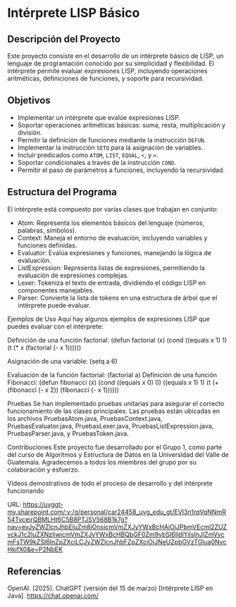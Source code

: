 # Intérprete LISP Básico

## Descripción del Proyecto
Este proyecto consiste en el desarrollo de un intérprete básico de LISP, un lenguaje de programación conocido por su simplicidad y flexibilidad. El intérprete permite evaluar expresiones LISP, incluyendo operaciones aritméticas, definiciones de funciones, y soporte para recursividad.

## Objetivos
- Implementar un intérprete que evalúe expresiones LISP.
- Soportar operaciones aritméticas básicas: suma, resta, multiplicación y división.
- Permitir la definición de funciones mediante la instrucción `DEFUN`.
- Implementar la instrucción `SETQ` para la asignación de variables.
- Incluir predicados como `ATOM`, `LIST`, `EQUAL`, `<`, y `>`.
- Soportar condicionales a través de la instrucción `COND`.
- Permitir el paso de parámetros a funciones, incluyendo la recursividad.

## Estructura del Programa
El intérprete está compuesto por varias clases que trabajan en conjunto:

- Atom: Representa los elementos básicos del lenguaje (números, palabras, símbolos).
- Context: Maneja el entorno de evaluación, incluyendo variables y funciones definidas.
- Evaluator: Evalúa expresiones y funciones, manejando la lógica de evaluación.
- ListExpression: Representa listas de expresiones, permitiendo la evaluación de expresiones complejas.
- Lexer: Tokeniza el texto de entrada, dividiendo el código LISP en componentes manejables.
- Parser: Convierte la lista de tokens en una estructura de árbol que el intérprete puede evaluar.

Ejemplos de Uso
Aquí hay algunos ejemplos de expresiones LISP que puedes evaluar con el intérprete:

Definición de una función factorial:
(defun factorial (x) (cond ((equals x 1) 1) (t (* x (factorial (- x 1))))))

Asignación de una variable:
(setq a 6)

Evaluación de la función factorial:
(factorial a)
Definición de una función Fibonacci:
(defun fibonacci (x) (cond ((equals x 0) 0) ((equals x 1) 1) (t (+ (fibonacci (- x 2)) (fibonacci (- x 1))))))

Pruebas
Se han implementado pruebas unitarias para asegurar el correcto funcionamiento de las clases principales. Las pruebas están ubicadas en los archivos PruebasAtom.java, PruebasContext.java, PruebasEvaluator.java, PruebasLexer.java, PruebasListExpression.java, PruebasParser.java, y PruebasToken.java.

Contribuciones
Este proyecto fue desarrollado por el Grupo 1, como parte del curso de Algoritmos y Estructura de Datos en la Universidad del Valle de Guatemala. Agradecemos a todos los miembros del grupo por su colaboración y esfuerzo.


Videos demostrativos de todo el proceso de desarrollo y del intérprete funcionando

URL: https://uvggt-my.sharepoint.com/:v:/g/personal/car24458_uvg_edu_gt/EVI3n1rqVqNNmR54TvceirQBMLHt6C5B8PTJSV568B1k7g?nav=eyJyZWZlcnJhbEluZm8iOnsicmVmZXJyYWxBcHAiOiJPbmVEcml2ZUZvckJ1c2luZXNzIiwicmVmZXJyYWxBcHBQbGF0Zm9ybSI6IldlYiIsInJlZmVycmFsTW9kZSI6InZpZXciLCJyZWZlcnJhbFZpZXciOiJNeUZpbGVzTGlua0NvcHkifX0&e=P2NbEK

## Referencias
OpenAI. (2025). ChatGPT (versión del 15 de marzo) [Intérprete LISP en Java]. https://chat.openai.com/
